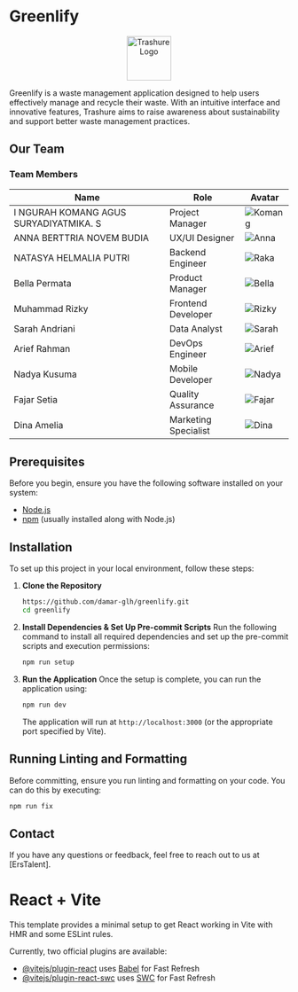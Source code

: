 [//]: # (# Trashure)

[//]: # ()
[//]: # (Trashure is a waste management application designed to help users effectively manage and recycle their waste. With an intuitive interface and innovative features, Trashure aims to raise awareness about sustainability and support better waste management practices.)

[//]: # ()
[//]: # (## Key Features)

[//]: # ()
[//]: # (-)

[//]: # ()

# Greenlify

<p align="center">
  <img src="https://ik.imagekit.io/3s8oi0rad/Members/logo-erstalent.png?updatedAt=1734036269066" alt="Trashure Logo" width="80" height="80">
</p>

Greenlify is a waste management application designed to help users effectively manage and recycle their waste. With an intuitive interface and innovative features, Trashure aims to raise awareness about sustainability and support better waste management practices.

## Our Team

### Team Members

| Name | Role | Avatar |
|------|------|--------|
| I NGURAH KOMANG AGUS SURYADIYATMIKA. S | Project Manager | ![Komang]() |
| ANNA BERTTRIA NOVEM BUDIA | UX/UI Designer | ![Anna]() |
| NATASYA HELMALIA PUTRI | Backend Engineer | ![Raka]() |
| Bella Permata | Product Manager | ![Bella]() |
| Muhammad Rizky | Frontend Developer | ![Rizky]() |
| Sarah Andriani | Data Analyst | ![Sarah]() |
| Arief Rahman | DevOps Engineer | ![Arief]() |
| Nadya Kusuma | Mobile Developer | ![Nadya]() |
| Fajar Setia | Quality Assurance | ![Fajar]() |
| Dina Amelia | Marketing Specialist | ![Dina]() |


## Prerequisites

Before you begin, ensure you have the following software installed on your system:

- [Node.js](https://nodejs.org/)
- [npm](https://www.npmjs.com/) (usually installed along with Node.js)

## Installation

To set up this project in your local environment, follow these steps:

1. **Clone the Repository**
   ```bash
   https://github.com/damar-glh/greenlify.git
   cd greenlify
   ```

2. **Install Dependencies & Set Up Pre-commit Scripts**
   Run the following command to install all required dependencies and set up the pre-commit scripts and execution permissions:
   ```bash
   npm run setup
   ```
   
3. **Run the Application**
   Once the setup is complete, you can run the application using:
   ```bash
   npm run dev
   ```

   The application will run at `http://localhost:3000` (or the appropriate port specified by Vite).

## Running Linting and Formatting

Before committing, ensure you run linting and formatting on your code. You can do this by executing:
```bash
npm run fix
```

## Contact

If you have any questions or feedback, feel free to reach out to us at [ErsTalent].

# React + Vite

This template provides a minimal setup to get React working in Vite with HMR and some ESLint rules.

Currently, two official plugins are available:

- [@vitejs/plugin-react](https://github.com/vitejs/vite-plugin-react/blob/main/packages/plugin-react/README.md) uses [Babel](https://babeljs.io/) for Fast Refresh
- [@vitejs/plugin-react-swc](https://github.com/vitejs/vite-plugin-react-swc) uses [SWC](https://swc.rs/) for Fast Refresh
